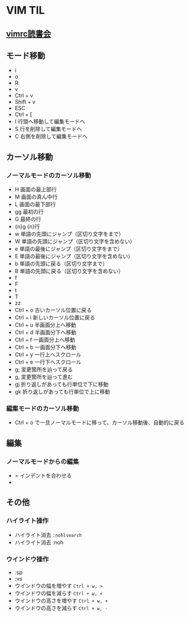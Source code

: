 # VIM TIL

## [vimrc読書会](https://vim-jp.org/reading-vimrc/)

## モード移動
 - i
 - o
 - R
 - v
 - Ctrl + v
 - Shift + v
 - ESC
 - Ctrl + [ 
 - I 行頭へ移動して編集モードへ
 - S 行を削除して編集モードへ
 - C 右側を削除して編集モードへ
 

## カーソル移動
### ノーマルモードのカーソル移動
  - H 画面の最上部行
  - M 画面の真ん中行
  - L 画面の最下部行
  - gg 最初の行
  - G 最終の行
  - {n}g {n}行
  - w 単語の先頭にジャンプ（区切り文字をまで）
  - W 単語の先頭にジャンプ（区切り文字を含めない）
  - e 単語の最後にジャンプ（区切り文字をまで）
  - E 単語の最後にジャンプ（区切り文字を含めない）
  - b 単語の先頭に戻る（区切り文字まで）
  - B 単語の先頭に戻る（区切り文字を含めない）
  - f
  - F
  - t
  - T
  - zz
  - Ctrl + o 古いカーソル位置に戻る
  - Ctrl + i 新しいカーソル位置に戻る
  - Ctrl + u 半画面分上へ移動
  - Ctrl + d 半画面分下へ移動
  - Ctrl + f 一画面分上へ移動
  - Ctrl + b 一画面分下へ移動
  - Ctrl + y 一行上へスクロール
  - Ctrl + e 一行下へスクロール
  - g; 変更箇所を辿って戻る
  - g, 変更箇所を辿って進む
  - gj 折り返しがあっても行単位で下に移動
  - gk 折り返しがあっても行単位で上に移動

### 編集モードのカーソル移動
  - Ctrl + o で一旦ノーマルモードに移って、カーソル移動後、自動的に戻る
  
## 編集
### ノーマルモードからの編集
  - = インデントを合わせる
  - 
## その他
### ハイライト操作
  - ハイライト消去 `:nohlsearch`
  - ハイライト消去 :noh
  
### ウインドウ操作
  - :sp
  - :vs
  - ウインドウの幅を増やす `Ctrl + w, >`
  - ウインドウの幅を減らす `Ctrl + w, <` 
  - ウインドウの高さを増やす `Ctrl + w, +`
  - ウインドウの高さを減らす `Ctrl + w, -`
